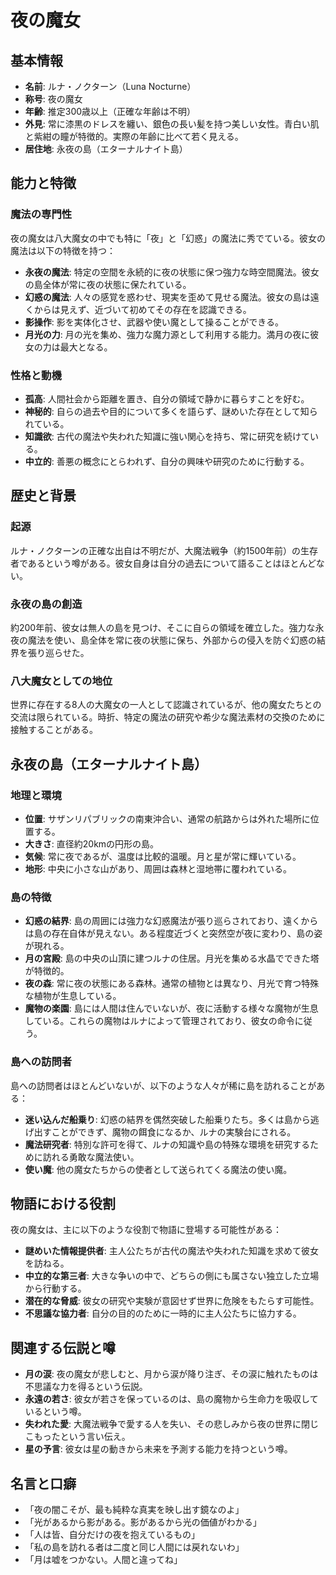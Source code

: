 # 夜の魔女

## 基本情報

- **名前**: ルナ・ノクターン（Luna Nocturne）
- **称号**: 夜の魔女
- **年齢**: 推定300歳以上（正確な年齢は不明）
- **外見**: 常に漆黒のドレスを纏い、銀色の長い髪を持つ美しい女性。青白い肌と紫紺の瞳が特徴的。実際の年齢に比べて若く見える。
- **居住地**: 永夜の島（エターナルナイト島）

## 能力と特徴

### 魔法の専門性

夜の魔女は八大魔女の中でも特に「夜」と「幻惑」の魔法に秀でている。彼女の魔法は以下の特徴を持つ：

- **永夜の魔法**: 特定の空間を永続的に夜の状態に保つ強力な時空間魔法。彼女の島全体が常に夜の状態に保たれている。
- **幻惑の魔法**: 人々の感覚を惑わせ、現実を歪めて見せる魔法。彼女の島は遠くからは見えず、近づいて初めてその存在を認識できる。
- **影操作**: 影を実体化させ、武器や使い魔として操ることができる。
- **月光の力**: 月の光を集め、強力な魔力源として利用する能力。満月の夜に彼女の力は最大となる。

### 性格と動機

- **孤高**: 人間社会から距離を置き、自分の領域で静かに暮らすことを好む。
- **神秘的**: 自らの過去や目的について多くを語らず、謎めいた存在として知られている。
- **知識欲**: 古代の魔法や失われた知識に強い関心を持ち、常に研究を続けている。
- **中立的**: 善悪の概念にとらわれず、自分の興味や研究のために行動する。

## 歴史と背景

### 起源

ルナ・ノクターンの正確な出自は不明だが、大魔法戦争（約1500年前）の生存者であるという噂がある。彼女自身は自分の過去について語ることはほとんどない。

### 永夜の島の創造

約200年前、彼女は無人の島を見つけ、そこに自らの領域を確立した。強力な永夜の魔法を使い、島全体を常に夜の状態に保ち、外部からの侵入を防ぐ幻惑の結界を張り巡らせた。

### 八大魔女としての地位

世界に存在する8人の大魔女の一人として認識されているが、他の魔女たちとの交流は限られている。時折、特定の魔法の研究や希少な魔法素材の交換のために接触することがある。

## 永夜の島（エターナルナイト島）

### 地理と環境

- **位置**: サザンリパブリックの南東沖合い、通常の航路からは外れた場所に位置する。
- **大きさ**: 直径約20kmの円形の島。
- **気候**: 常に夜であるが、温度は比較的温暖。月と星が常に輝いている。
- **地形**: 中央に小さな山があり、周囲は森林と湿地帯に覆われている。

### 島の特徴

- **幻惑の結界**: 島の周囲には強力な幻惑魔法が張り巡らされており、遠くからは島の存在自体が見えない。ある程度近づくと突然空が夜に変わり、島の姿が現れる。
- **月の宮殿**: 島の中央の山頂に建つルナの住居。月光を集める水晶でできた塔が特徴的。
- **夜の森**: 常に夜の状態にある森林。通常の植物とは異なり、月光で育つ特殊な植物が生息している。
- **魔物の楽園**: 島には人間は住んでいないが、夜に活動する様々な魔物が生息している。これらの魔物はルナによって管理されており、彼女の命令に従う。

### 島への訪問者

島への訪問者はほとんどいないが、以下のような人々が稀に島を訪れることがある：

- **迷い込んだ船乗り**: 幻惑の結界を偶然突破した船乗りたち。多くは島から逃げ出すことができず、魔物の餌食になるか、ルナの実験台にされる。
- **魔法研究者**: 特別な許可を得て、ルナの知識や島の特殊な環境を研究するために訪れる勇敢な魔法使い。
- **使い魔**: 他の魔女たちからの使者として送られてくる魔法の使い魔。

## 物語における役割

夜の魔女は、主に以下のような役割で物語に登場する可能性がある：

- **謎めいた情報提供者**: 主人公たちが古代の魔法や失われた知識を求めて彼女を訪ねる。
- **中立的な第三者**: 大きな争いの中で、どちらの側にも属さない独立した立場から行動する。
- **潜在的な脅威**: 彼女の研究や実験が意図せず世界に危険をもたらす可能性。
- **不思議な協力者**: 自分の目的のために一時的に主人公たちに協力する。

## 関連する伝説と噂

- **月の涙**: 夜の魔女が悲しむと、月から涙が降り注ぎ、その涙に触れたものは不思議な力を得るという伝説。
- **永遠の若さ**: 彼女が若さを保っているのは、島の魔物から生命力を吸収しているという噂。
- **失われた愛**: 大魔法戦争で愛する人を失い、その悲しみから夜の世界に閉じこもったという言い伝え。
- **星の予言**: 彼女は星の動きから未来を予測する能力を持つという噂。

## 名言と口癖

- 「夜の闇こそが、最も純粋な真実を映し出す鏡なのよ」
- 「光があるから影がある。影があるから光の価値がわかる」
- 「人は皆、自分だけの夜を抱えているもの」
- 「私の島を訪れる者は二度と同じ人間には戻れないわ」
- 「月は嘘をつかない。人間と違ってね」
